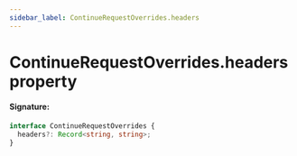 ```yaml
---
sidebar_label: ContinueRequestOverrides.headers
---
```


# ContinueRequestOverrides.headers property

#### Signature:

```typescript
interface ContinueRequestOverrides {
  headers?: Record<string, string>;
}
```
